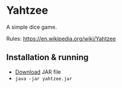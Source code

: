 # Yahtzee

A simple dice game.

Rules: https://en.wikipedia.org/wiki/Yahtzee

## Installation & running
- [Download](https://github.com/yurtsiv/yahtzee/releases/download/v1.0/yahtzee.jar) JAR file
- `java -jar yahtzee.jar`
